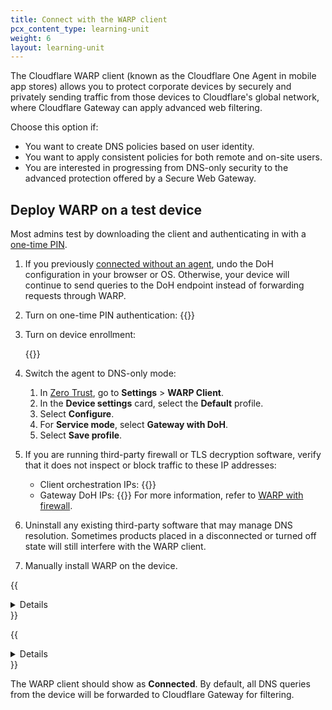 ```yaml
---
title: Connect with the WARP client
pcx_content_type: learning-unit
weight: 6
layout: learning-unit
---
```


The Cloudflare WARP client (known as the Cloudflare One Agent in mobile app stores) allows you to protect corporate devices by securely and privately sending traffic from those devices to Cloudflare's global network, where Cloudflare Gateway can apply advanced web filtering.

Choose this option if:

- You want to create DNS policies based on user identity.
- You want to apply consistent policies for both remote and on-site users.
- You are interested in progressing from DNS-only security to the advanced protection offered by a Secure Web Gateway.

## Deploy WARP on a test device

Most admins test by downloading the client and authenticating in with a [one-time PIN](/cloudflare-one/identity/one-time-pin/).

1. If you previously [connected without an agent](/learning-paths/dns-filtering/connect-devices/change-dns-resolver/), undo the DoH configuration in your browser or OS. Otherwise, your device will continue to send queries to the DoH endpoint instead of forwarding requests through WARP.
2. Turn on one-time PIN authentication:
    {{<render file="access/_one-time-pin.md" productFolder="cloudflare-one">}}
3. Turn on device enrollment:

    {{<render file="warp/_device-enrollment.md" productFolder="cloudflare-one">}}

4. Switch the agent to DNS-only mode:
    1. In [Zero Trust](https://one.dash.cloudflare.com/), go to **Settings** > **WARP Client**.
    2. In the **Device settings** card, select the **Default** profile.
    3. Select **Configure**.
    4. For **Service mode**, select **Gateway with DoH**.
    5. Select **Save profile**.

5. If you are running third-party firewall or TLS decryption software, verify that it does not inspect or block traffic to these IP addresses:
    - Client orchestration IPs:
        {{<render file="warp/_client-orchestration-ips.md" productFolder="cloudflare-one">}}
    - Gateway DoH IPs:
        {{<render file="warp/_doh-ips.md" productFolder="cloudflare-one">}}
For more information, refer to [WARP with firewall](/cloudflare-one/connections/connect-devices/warp/deployment/firewall/).
6. Uninstall any existing third-party software that may manage DNS resolution. Sometimes products placed in a disconnected or turned off state will still interfere with the WARP client.
7. Manually install WARP on the device.

{{<details header="Window, macOS, and Linux">}}

{{<render file="warp/_enroll-desktop.md" productFolder="cloudflare-one">}}

{{</details>}}

{{<details header="iOS, Android, and ChromeOS">}}

{{<render file="warp/_enroll-ios-android.md" productFolder="cloudflare-one">}}

{{</details>}}

The WARP client should show as **Connected**. By default, all DNS queries from the device will be forwarded to Cloudflare Gateway for filtering.
